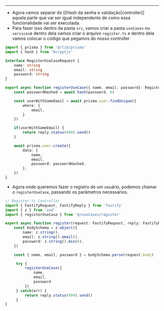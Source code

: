 ___
- Agora vamos separar do [[Hash da senha e validação|controller]] aquela parte que vai ser igual independente de como essa funcionalidade vai ser executada.
- Para fazer isso dentro da pasta `src`, vamos criar a pasta `useCases` ou `services`e dentro dela vamos criar o arquivo `register.ts` e dentro dela vamos colocar o código que pegamos do nosso controller
```ts
import { prisma } from '@/lib/prisma'
import { hash } from 'bcryptjs'

interface RegisterUseCaseRequest {
	name: string
	email: string
	password: string
}

export async function registerUseCase({ name, email, password}: RegisterUseCaseRequest) {
	const passwordHashed = await hash(password, 6)

	const userWithSameEmail = await prisma.user.findUnique({
		where: {
			email,
		}
	})

	if(userWithSameEmail) {
		return reply.status(409).send()
	}

	await prisma.user.create({
		data: {
			name,
			email,
			password: passwordHashed,
		},
	})
}
```
- Agora onde queremos fazer o registro de um usuário, podemos chamar o `registerUseCase`, passando os parâmetros necessários.
```ts
// Register.ts Controller
import { FastifyRequest, FastifyReply } from 'fastify'
import { z } from 'zod'
import { registerUseCase } from '@/useCases/register'

export async function register(request: FastifyRequest, reply: FastifyReply) {
	const bodySchema = z.object({
		name: z.string(),
		email: z.string().email(),
		password: z.string().min(6),
	})

	const { name, email, password } = bodySchema.parse(request.body)

	 try {
		 registerUseCase({
			 name,
			 email,
			 password
		 })
	 } catch(err) {
		 return reply.status(409).send()
	 }
}
```
